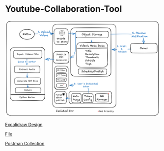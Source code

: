 # Youtube-Collaboration-Tool

![Thoughts](./resources/YT.png)

[Excalidraw Design](https://excalidraw.com/#json=heu9nNIhbGu-V97a576Nc,qY9xRgmM4jE_wuZQTipgbQ)

[File](./resources/Youtube-Video-OnGO-Publish.excalidraw)

[Postman Collection](./resources/Youtube-Collaboration-Tool.postman_collection.json)